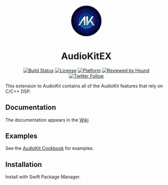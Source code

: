 <div align=center>
<img src="https://github.com/AudioKit/Cookbook/raw/main/Cookbook/Cookbook/Assets.xcassets/audiokit-icon.imageset/audiokit-icon.png" width="20%"/>

# AudioKitEX

[![Build Status](https://github.com/AudioKit/AudioKitEX/workflows/CI/badge.svg)](https://github.com/AudioKit/AudioKitEX/actions?query=workflow%3ACI)
[![License](https://img.shields.io/github/license/AudioKit/AudioKitEX)](https://github.com/AudioKit/AudioKitEX/blob/main/LICENSE)
[![Platform](https://img.shields.io/cocoapods/p/AudioKit)](https://github.com/AudioKit/AudioKit/)
[![Reviewed by Hound](https://img.shields.io/badge/Reviewed_by-Hound-8E64B0.svg)](https://houndci.com)
[![Twitter Follow](https://img.shields.io/twitter/follow/AudioKitPro.svg?style=social)](https://twitter.com/AudioKitPro)

</div>

This extension to AudioKit contains all of the AudioKit features that rely on C/C++ DSP.

## Documentation

The documentation appears in the [Wiki](https://github.com/AudioKit/AudioKitEX/wiki)

## Examples

See the [AudioKit Cookbook](https://github.com/AudioKit/Cookbook/) for examples.

## Installation

Install with Swift Package Manager.

